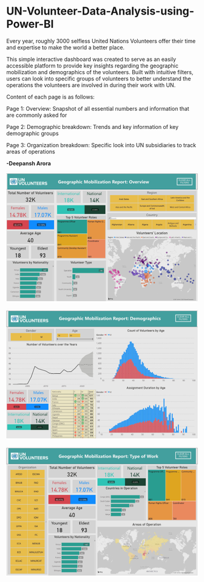 # UN-Volunteer-Data-Analysis-using-Power-BI
Every year, roughly 3000 selfless United Nations Volunteers offer their time and expertise to make the world a better place.

This simple interactive dashboard was created to serve as an easily accessible platform to provide key insights regarding the geographic mobilization and demographics of the volunteers. Built with intuitive filters, users can look into specific groups of volunteers to better understand the operations the volunteers are involved in during their work with UN.

Content of each page is as follows:

Page 1: Overview: Snapshot of all essential numbers and information that are commonly asked for

Page 2: Demographic breakdown: Trends and key information of key demographic groups

Page 3: Organization breakdown: Specific look into UN subsidiaries to track areas of operations

**-Deepansh Arora**

![](UNDashboard_1.jpg)


![](UNDashboard_2.jpg)


![](UNDashboard_3.jpg)
